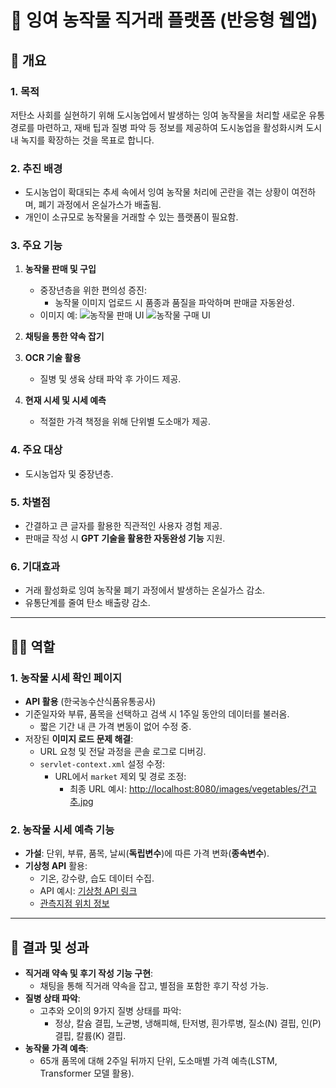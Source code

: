 # 🌿 잉여 농작물 직거래 플랫폼 (반응형 웹앱)

## 📖 개요

### 1. 목적
저탄소 사회를 실현하기 위해 도시농업에서 발생하는 잉여 농작물을 처리할 새로운 유통 경로를 마련하고, 재배 팁과 질병 파악 등 정보를 제공하여 도시농업을 활성화시켜 도시 내 녹지를 확장하는 것을 목표로 합니다.

### 2. 추진 배경
- 도시농업이 확대되는 추세 속에서 잉여 농작물 처리에 곤란을 겪는 상황이 여전하며, 폐기 과정에서 온실가스가 배출됨.
- 개인이 소규모로 농작물을 거래할 수 있는 플랫폼이 필요함.

### 3. 주요 기능
1. **농작물 판매 및 구입**
   - 중장년층을 위한 편의성 증진:
     - 농작물 이미지 업로드 시 품종과 품질을 파악하며 판매글 자동완성.
   - 이미지 예:
     ![농작물 판매 UI](https://prod-files-secure.s3.us-west-2.amazonaws.com/6fd90a70-0467-498e-878c-eb073e466931/1d117528-3e82-45e6-bc18-1a369d3ab6e2/image.png)
     ![농작물 구매 UI](https://prod-files-secure.s3.us-west-2.amazonaws.com/6fd90a70-0467-498e-878c-eb073e466931/5501a7dc-3e29-44f7-85eb-6075432c1eba/image.png)

2. **채팅을 통한 약속 잡기**
3. **OCR 기술 활용**
   - 질병 및 생육 상태 파악 후 가이드 제공.
4. **현재 시세 및 시세 예측**
   - 적절한 가격 책정을 위해 단위별 도소매가 제공.

### 4. 주요 대상
- 도시농업자 및 중장년층.

### 5. 차별점
- 간결하고 큰 글자를 활용한 직관적인 사용자 경험 제공.
- 판매글 작성 시 **GPT 기술을 활용한 자동완성 기능** 지원.

### 6. 기대효과
- 거래 활성화로 잉여 농작물 폐기 과정에서 발생하는 온실가스 감소.
- 유통단계를 줄여 탄소 배출량 감소.

---

## 🙋‍♂️ 역할

### 1. **농작물 시세 확인 페이지**
- **API 활용** (한국농수산식품유통공사)
- 기준일자와 부류, 품목을 선택하고 검색 시 1주일 동안의 데이터를 불러옴.
  - 짧은 기간 내 큰 가격 변동이 없어 수정 중.
- 저장된 **이미지 로드 문제 해결**:
  - URL 요청 및 전달 과정을 콘솔 로그로 디버깅.
  - `servlet-context.xml` 설정 수정:
    - URL에서 `market` 제외 및 경로 조정:
      - 최종 URL 예시: 
        [http://localhost:8080/images/vegetables/건고추.jpg](http://localhost:8080/images/vegetables/%EA%B1%B4%EA%B3%A0%EC%B6%94.jpg)

### 2. **농작물 시세 예측 기능**
- **가설**: 단위, 부류, 품목, 날씨(**독립변수**)에 따른 가격 변화(**종속변수**).
- **기상청 API** 활용:
  - 기온, 강수량, 습도 데이터 수집.
  - API 예시: 
    [기상청 API 링크](https://apihub.kma.go.kr/api/typ01/url/kma_sfcdd3.php?tm1=20241223&tm2=20241227&stn=0&help=1&mode=0&authKey=3VTnyXn5R82U58l5-RfNTQ)
  - [관측지점 위치 정보](https://testweather.kma.go.kr/w/observation/land/aws-obs.do?db=DAYDB&tm=2024.12.31%2000%3A00&stnId=0&sidoCode=1100000000&sort=awsStnId%2Fdesc&config=)

---

## 🎯 결과 및 성과

- **직거래 약속 및 후기 작성 기능 구현**:
  - 채팅을 통해 직거래 약속을 잡고, 별점을 포함한 후기 작성 가능.
- **질병 상태 파악**:
  - 고추와 오이의 9가지 질병 상태를 파악:
    - 정상, 칼슘 결핍, 노균병, 냉해피해, 탄저병, 흰가루병, 질소(N) 결핍, 인(P) 결핍, 칼륨(K) 결핍.
- **농작물 가격 예측**:
  - 65개 품목에 대해 2주일 뒤까지 단위, 도소매별 가격 예측(LSTM, Transformer 모델 활용).
